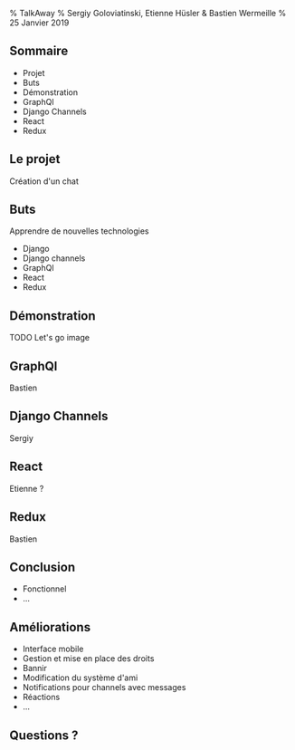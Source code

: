 % TalkAway
% Sergiy Goloviatinski, Etienne Hüsler & Bastien Wermeille
% 25 Janvier 2019

## Sommaire

* Projet
* Buts
* Démonstration
* GraphQl
* Django Channels
* React
* Redux

## Le projet
Création d'un chat

## Buts
Apprendre de nouvelles technologies

* Django
* Django channels
* GraphQl
* React
* Redux

<aside class="notes">

</aside>

## Démonstration
TODO Let's go image

<aside class="notes">

</aside>

## GraphQl



<aside class="notes">
Bastien
</aside>

## Django Channels



<aside class="notes">
Sergiy
</aside>

## React


<aside class="notes">
Etienne ?
</aside>

## Redux

<aside class="notes">
Bastien
</aside>

## Conclusion

* Fonctionnel
* ...

<aside class="notes">

</aside>

## Améliorations

* Interface mobile
* Gestion et mise en place des droits
* Bannir
* Modification du système d'ami
* Notifications pour channels avec messages
* Réactions
* ...

<aside class="notes">

</aside>

## Questions ?